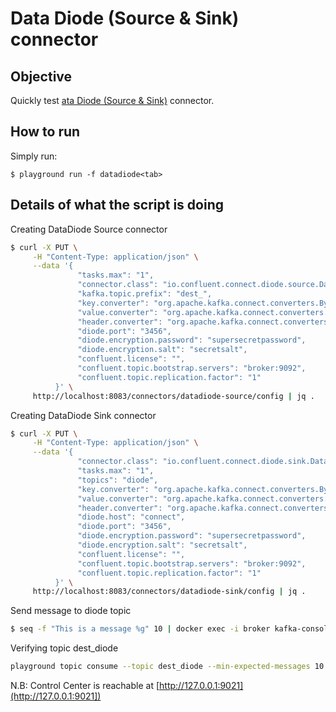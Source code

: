 # Data Diode (Source & Sink) connector



## Objective

Quickly test [ata Diode (Source & Sink)](https://docs.confluent.io/current/connect/kafka-connect-data-diode/index.html#data-diode-connector-source-and-sink-for-cp) connector.


## How to run

Simply run:

```
$ playground run -f datadiode<tab>
```

## Details of what the script is doing

Creating DataDiode Source connector

```bash
$ curl -X PUT \
     -H "Content-Type: application/json" \
     --data '{
               "tasks.max": "1",
               "connector.class": "io.confluent.connect.diode.source.DataDiodeSourceConnector",
               "kafka.topic.prefix": "dest_",
               "key.converter": "org.apache.kafka.connect.converters.ByteArrayConverter",
               "value.converter": "org.apache.kafka.connect.converters.ByteArrayConverter",
               "header.converter": "org.apache.kafka.connect.converters.ByteArrayConverter",
               "diode.port": "3456",
               "diode.encryption.password": "supersecretpassword",
               "diode.encryption.salt": "secretsalt",
               "confluent.license": "",
               "confluent.topic.bootstrap.servers": "broker:9092",
               "confluent.topic.replication.factor": "1"
          }' \
     http://localhost:8083/connectors/datadiode-source/config | jq .
```

Creating DataDiode Sink connector

```bash
$ curl -X PUT \
     -H "Content-Type: application/json" \
     --data '{
               "connector.class": "io.confluent.connect.diode.sink.DataDiodeSinkConnector",
               "tasks.max": "1",
               "topics": "diode",
               "key.converter": "org.apache.kafka.connect.converters.ByteArrayConverter",
               "value.converter": "org.apache.kafka.connect.converters.ByteArrayConverter",
               "header.converter": "org.apache.kafka.connect.converters.ByteArrayConverter",
               "diode.host": "connect",
               "diode.port": "3456",
               "diode.encryption.password": "supersecretpassword",
               "diode.encryption.salt": "secretsalt",
               "confluent.license": "",
               "confluent.topic.bootstrap.servers": "broker:9092",
               "confluent.topic.replication.factor": "1"
          }' \
     http://localhost:8083/connectors/datadiode-sink/config | jq .
```

Send message to diode topic

```bash
$ seq -f "This is a message %g" 10 | docker exec -i broker kafka-console-producer --broker-list broker:9092 --topic diode
```

Verifying topic dest_diode

```bash
playground topic consume --topic dest_diode --min-expected-messages 10 --timeout 60
```

N.B: Control Center is reachable at [http://127.0.0.1:9021](http://127.0.0.1:9021])
